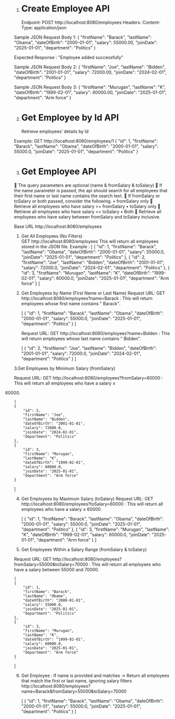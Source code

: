 1. Create Employee API
   ======================
   Endpoint:
   POST http://localhost:8080/employees
   Headers: Content-Type: application/json

Sample JSON Request Body 1:
{
"firstName": "Barack",
"lastName": "Obama",
"dateOfBirth": "2000-01-01",
"salary": 55000.00,
"joinDate": "2025-01-01",
"department": "Politics"
}

Expected Response : "Employee added successfully"

Sample JSON Request Body 2:
{
"firstName": "Joe",
"lastName": "Bidden",
"dateOfBirth": "2001-01-01",
"salary": 72000.00,
"joinDate": "2024-02-01",
"department": "Politics"
}

Sample JSON Request Body 3:
{
"firstName": "Murugan",
"lastName": "K",
"dateOfBirth": "1999-02-01",
"salary": 60000.00,
"joinDate": "2025-01-01",
"department": "Arm force"
}

2. Get Employee by Id API
   ========================
   Retrieve employees’ details by Id

Example:
GET http://localhost:8080/employees/1
{
"id": 1,
"firstName": "Barack",
"lastName": "Obama",
"dateOfBirth": "2000-01-01",
"salary": 55000.0,
"joinDate": "2025-01-01",
"department": "Politics"
}

3. Get Employee API
   ========================

 The query parameters are optional (name & fromSalary & toSalary)
 If the name parameter is passed, the api should search for all employees that their first name or last name contains
the search text.
 If fromSalary or toSalary or both passed, consider the following.
• fromSalary only  Retrieve all employees who have salary >= fromSalary
• toSalary only  Retrieve all employees who have salary <= toSalary
• Both  Retrieve all employees who have salary between fromSalary and toSalary inclusive.

Base URL
http://localhost:8080/employees

1. Get All Employees (No Filters)  
   GET http://localhost:8080/employees This will return all employees stored in the JSON file.
   Example :
   [
   {
   "id": 1,
   "firstName": "Barack",
   "lastName": "Obama",
   "dateOfBirth": "2000-01-01",
   "salary": 55000.0,
   "joinDate": "2025-01-01",
   "department": "Politics"
   },
   {
   "id": 2,
   "firstName": "Joe",
   "lastName": "Bidden",
   "dateOfBirth": "2001-01-01",
   "salary": 72000.0,
   "joinDate": "2024-02-01",
   "department": "Politics"
   },
   {
   "id": 3,
   "firstName": "Murugan",
   "lastName": "K",
   "dateOfBirth": "1999-02-01",
   "salary": 60000.0,
   "joinDate": "2025-01-01",
   "department": "Arm force"
   }
   ]
2. Get Employees by Name (First Name or Last Name)
   Request URL: GET http://localhost:8080/employees?name=Barack : This will return employees whose first name contains "
   Barack".

   [
   {
   "id": 1,
   "firstName": "Barack",
   "lastName": "Obama",
   "dateOfBirth": "2000-01-01",
   "salary": 55000.0,
   "joinDate": "2025-01-01",
   "department": "Politics"
   }
   ]

   Request URL: GET http://localhost:8080/employees?name=Bidden : This will return employees whose last name contains "
   Bidden".

   [
   {
   "id": 2,
   "firstName": "Joe",
   "lastName": "Bidden",
   "dateOfBirth": "2001-01-01",
   "salary": 72000.0,
   "joinDate": "2024-02-01",
   "department": "Politics"
   }
   ]

3.Get Employees by Minimum Salary (fromSalary)

Request URL: GET http://localhost:8080/employees?fromSalary=60000 : This will return all employees who have a salary ≥

60000.

    [
    {
        "id": 2,
        "firstName": "Joe",
        "lastName": "Bidden",
        "dateOfBirth": "2001-01-01",
        "salary": 72000.0,
        "joinDate": "2024-02-01",
        "department": "Politics"
    },
    {
        "id": 3,
        "firstName": "Murugan",
        "lastName": "K",
        "dateOfBirth": "1999-02-01",
        "salary": 60000.0,
        "joinDate": "2025-01-01",
        "department": "Arm force"
    }

]

4. Get Employees by Maximum Salary (toSalary)
   Request URL: GET http://localhost:8080/employees?toSalary=60000 : This will return all employees who have a salary ≤
    60000.

   [
   {
   "id": 1,
   "firstName": "Barack",
   "lastName": "Obama",
   "dateOfBirth": "2000-01-01",
   "salary": 55000.0,
   "joinDate": "2025-01-01",
   "department": "Politics"
   },
   {
   "id": 3,
   "firstName": "Murugan",
   "lastName": "K",
   "dateOfBirth": "1999-02-01",
   "salary": 60000.0,
   "joinDate": "2025-01-01",
   "department": "Arm force"
   }
   ]

5. Get Employees Within a Salary Range (fromSalary & toSalary)

Request URL: GET http://localhost:8080/employees?fromSalary=55000&toSalary=70000 : This will return all employees who
have a salary between 55000 and 70000.

    [
    {
        "id": 1,
        "firstName": "Barack",
        "lastName": "Obama",
        "dateOfBirth": "2000-01-01",
        "salary": 55000.0,
        "joinDate": "2025-01-01",
        "department": "Politics"
    },
    {
        "id": 3,
        "firstName": "Murugan",
        "lastName": "K",
        "dateOfBirth": "1999-02-01",
        "salary": 60000.0,
        "joinDate": "2025-01-01",
        "department": "Arm force"
    }

]

6. Get Employee : If name is provided and matches → Return all employees that match the first or last name, ignoring
   salary filters
   http://localhost:8080/employees?name=Barack&fromSalary=55000&toSalary=70000

   [
   {
   "id": 1,
   "firstName": "Barack",
   "lastName": "Obama",
   "dateOfBirth": "2000-01-01",
   "salary": 55000.0,
   "joinDate": "2025-01-01",
   "department": "Politics"
   }
   ]
